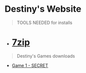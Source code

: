 # Destiny's Website

> TOOLS NEEDED for installs
- # [7zip](/7z2408-x64.exe)

> Destiny's Games downloads

- [Game 1 - SECRET](/release.7z)
